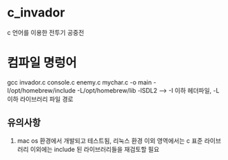 # c_invador
c 언어를 이용한 전투기 공중전

# 컴파일 명렁어
gcc invador.c console.c enemy.c mychar.c -o main -I/opt/homebrew/include -L/opt/homebrew/lib -lSDL2
--> -I 이하 헤더파일, -L 이하 라이브러리 파일 경로

## 유의사항

1. mac os 환경에서 개발되고 테스트됨, 리눅스 환경 이외 영역에서는 c 표준 라이브러리 이외에는 include 된 라이브러리들을 재검토할 필요


